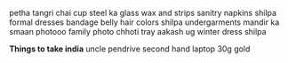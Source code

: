 
petha
tangri
chai cup
steel ka glass
wax and strips
sanitry napkins
shilpa formal dresses
bandage
belly
hair colors
shilpa undergarments
mandir ka smaan
photooo
family photo
chhoti tray
aakash ug
winter dress shilpa

**Things to take india**
uncle pendrive
second hand laptop
30g gold